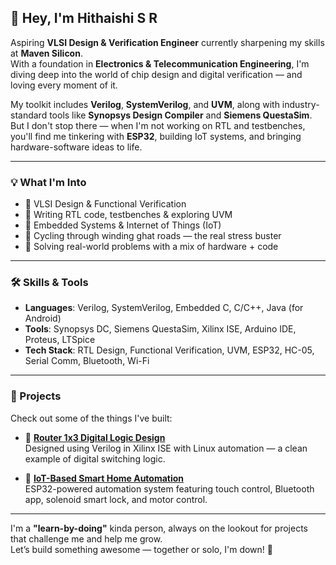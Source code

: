 ## 👋 Hey, I'm Hithaishi S R

Aspiring **VLSI Design & Verification Engineer** currently sharpening my skills at **Maven Silicon**.  
With a foundation in **Electronics & Telecommunication Engineering**, I'm diving deep into the world of chip design and digital verification — and loving every moment of it.

My toolkit includes **Verilog**, **SystemVerilog**, and **UVM**, along with industry-standard tools like **Synopsys Design Compiler** and **Siemens QuestaSim**.  
But I don't stop there — when I'm not working on RTL and testbenches, you'll find me tinkering with **ESP32**, building IoT systems, and bringing hardware-software ideas to life.

---

### 💡 What I'm Into
- 🧠 VLSI Design & Functional Verification
- 🧪 Writing RTL code, testbenches & exploring UVM
- 📡 Embedded Systems & Internet of Things (IoT)
- 🚴 Cycling through winding ghat roads — the real stress buster
- 🔧 Solving real-world problems with a mix of hardware + code

---

### 🛠️ Skills & Tools
- **Languages**: Verilog, SystemVerilog, Embedded C, C/C++, Java (for Android)
- **Tools**: Synopsys DC, Siemens QuestaSim, Xilinx ISE, Arduino IDE, Proteus, LTSpice
- **Tech Stack**: RTL Design, Functional Verification, UVM, ESP32, HC-05, Serial Comm, Bluetooth, Wi-Fi

---

### 📌 Projects
Check out some of the things I've built:

- 🧮 **[Router 1x3 Digital Logic Design](https://github.com/Hithaishisr/Router-1x3)**  
  Designed using Verilog in Xilinx ISE with Linux automation — a clean example of digital switching logic.

- 🔌 **[IoT-Based Smart Home Automation](https://github.com/Hithaishisr/IoT-Smart-Home-Automation)**  
  ESP32-powered automation system featuring touch control, Bluetooth app, solenoid smart lock, and motor control.

---

I'm a **"learn-by-doing"** kinda person, always on the lookout for projects that challenge me and help me grow.  
Let’s build something awesome — together or solo, I'm down! 🚀
